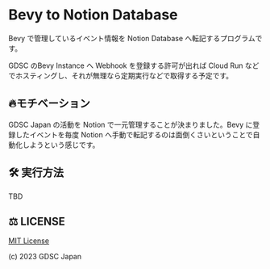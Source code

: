 # Bevy to Notion Database

Bevy で管理しているイベント情報を Notion Database へ転記するプログラムです。

GDSC のBevy Instance へ Webhook を登録する許可が出れば Cloud Run などでホスティングし、それが無理なら定期実行などで取得する予定です。

## 🔥モチベーション

GDSC Japan の活動を Notion で一元管理することが決まりました。Bevy に登録したイベントを毎度 Notion へ手動で転記するのは面倒くさいということで自動化しようという感じです。

## 🛠️ 実行方法

TBD

## ⚖️ LICENSE

[MIT License](./LICENSE)

(c) 2023 GDSC Japan